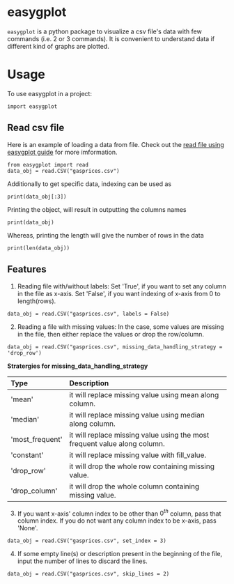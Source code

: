 # easygplot
`easygplot` is a python package to visualize a csv file's data with few commands (i.e. 2 or 3 commands). It is convenient to understand data if different kind of graphs are plotted.

# Usage

To use easygplot in a project:

`import easygplot`

## Read csv file

Here is an example of loading a data from file. Check out the [read file using easygplot guide](https://github.com/gsharansingh/easygplot/blob/main/read_file.ipynb) for more imformation.

```
from easygplot import read
data_obj = read.CSV("gasprices.csv")
```

Additionally to get specific data, indexing can be used as

```
print(data_obj[:3])
```

Printing the object, will result in outputting the columns names

```
print(data_obj)
```

Whereas, printing the length will give the number of rows in the data

```
print(len(data_obj))
```

## Features

1. Reading file with/without labels: Set 'True', if you want to set any column in the file as x-axis. Set 'False', if you want indexing of x-axis from 0 to length(rows).

```
data_obj = read.CSV("gasprices.csv", labels = False)
```

2. Reading a file with missing values: In the case, some values are missing in the file, then either replace the values or drop the row/column.

```
data_obj = read.CSV("gasprices.csv", missing_data_handling_strategy = 'drop_row')
```

**Stratergies for missing_data_handling_strategy**

|Type|Description|
|:-----|:-------|
|'mean'|it will replace missing value using mean along column.|
|'median'|it will replace missing value using median along column.|
|'most_frequent'|it will replace missing value using the most frequent value along column.|
|'constant'|it will replace missing value with fill_value.|
|'drop_row'|it will drop the whole row containing missing value.|
|'drop_column'|it will drop the whole column containing missing value.|

3. If you want x-axis' column index to be other than ${0^{th}}$ column, pass that column index. If you do not want any column index to be x-axis, pass 'None'.

```
data_obj = read.CSV("gasprices.csv", set_index = 3)
```

4. If some empty line(s) or description present in the beginning of the file, input the number of lines to discard the lines. 

```
data_obj = read.CSV("gasprices.csv", skip_lines = 2)
```